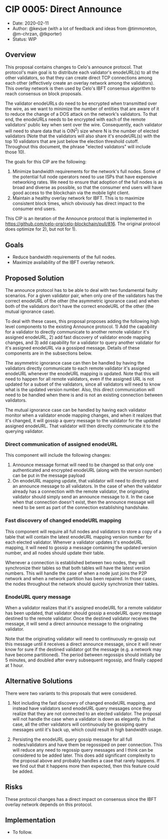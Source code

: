 # CIP 0005: Direct Announce

- Date: 2020-02-11
- Author: @kevjue (with a lot of feedback and ideas from @timmoreton, @m-chrzan, @tkporter)
- Status: WIP

## Overview

This proposal contains changes to Celo's announce protocol.  That protocol's main goal is to distribute each validator's enodeURL(s) to all the other validators, so that they can create direct TCP connections among each other (effectively create an overlay network among the validators).  This overlay network is then used by Celo's IBFT consensus algorithm to reach consensus on block proposals.

The validator enodeURLs do need to be encrypted when transmitted over the wire, as we want to minimize the number of entities that are aware of it to reduce the change of a DOS attack on the network's validators.  To that end, the enodeURLs needs to be encrypted with each of the remote validators' public key when sent over the wire.  Consequently, each validator will need to share data that is O(N<sup>2</sup>) size where N is the number of elected validators (Note that the validators will also share it's enodeURL(s) with the top 10 validators that are just below the election threshold cutoff.  Throughout this document, the phrase "elected validators" will include those 10).

The goals for this CIP are the following:

1) Minimize bandwidth requirements for the network's full nodes.  Some of the potential full node operators need to use ISPs that have expensive networking rates.  We need to ensure that adoption of the full nodes is as broad and diverse as possible, so that the consumer end users will have good access to the blockchain via the mobile light client.
2) Maintain a healthy overlay network for IBFT.   This is to maximize consistent block times, which obviously has direct impact to the consumer end users.

This CIP is an iteration of the Announce protocol that is implemented in https://github.com/celo-org/celo-blockchain/pull/816.  The original protocol does optimize for 2), but not for 1).

## Goals

- Reduce bandwidth requirements of the full nodes.
- Maximize availability of the IBFT overlay network.

## Proposed Solution

The announce protocol has to be able to deal with two fundamental faulty scenarios.  For a given validator pair, when only one of the validators has the correct enodeURL of the other (the asymmetric ignorance case) and when both of the validators don't have the correct enodeURL of the other (the mutual ignorance case).

To deal with these cases, this proposal proposes adding the following high level components to the existing Announce protocol.  1) Add the capability for a validator to directly communicate to another remote validator it's assigned enodeURL, 2) add fast discovery of validator enode mapping changes, and 3) add capability for a validator to query another validator for it's assigned enodeURL via a gossiped message.  Details of these components are in the subsections below.

The asymmetric ignorance case can then be handled by having the validators directly communicate to each remote validator it's assigned enodeURL whenever the enodeURL mapping is updated.  Note that this will need to happen for all remote validators, even if the assigned URL is not updated for a subset of the validators, since all validators will need to know what is the updated version number.  Also, this direct communication will need to be handled when there is and is not an existing connection between validators.

The mutual ignorance case can be handled by having each validator monitor when a validator enode mapping changes, and when it realizes that it's changed, it will gossip a query message to the validator for the updated assigned enodeURL.  That validator will then directly communicate it to the querying validator.

### Direct communication of assigned enodeURL

This component will include the following changes:

1)  Announce message format will need to be changed so that only one authenticated and encrypted enodeURL (along with the version number) can be put in the message payload
2)  On enodeURL mapping update, that validator will need to directly send an announce message to all validators. In the case of when the validator already has a connection with the remote validator, the originating validator should simply send an announce message to it.  In the case when that connection doesn't exist, then the announce message will need to be sent as part of the connection establishing handshake.

### Fast discovery of changed enodeURL mapping

This component will require all full nodes and validators to store a copy of a table that will contain the latest enodeURL mapping version number for each elected validator.  Whenver a validator updates it's enodeURL mapping, it will need to gossip a message containing the updated version number, and all nodes should update their table.

Whenever a connection is established between two nodes, they will synchronize their tables so that both tables will have the latest version numbers.  This will handle the case of when a node just joins the P2P network and when a network partition has been repaired.  In those cases, the nodes throughout the network should quickly synchronize their tables.

### EnodeURL query message

When a validator realizes that it's assigned enodeURL for a remote validator has been updated, that validator should gossip a enodeURL query message destined to the remote validator.  Once the destined validator receives the message, it will send a direct announce message to the originating validator.

Note that the originating validator will need to continuously re-gossip out this message until it receives a direct announce message, since it will never know for sure if the destined validator got the message (e.g. a network may have become partitioned).  The period between regossips should initially be 5 minutes, and doubled after every subsequent regossip, and finally capped at 1 hour.

## Alternative Solutions

There were two variants to this proposals that were considered.

1) Not including the fast discovery of changed enodeURL mapping, and instead have validators send enodeURL query messages once they realize that they are not connected to an elected validator.  The proposal will not handle the case when a validator is down as elegantly.  In that case, all the other validators will continuously be gossiping query messages until it's back up, which could result in high bandwidth usage.

2) Persisting the enodeURL query gossip message for all full nodes/validators and have them be regossiped on peer connection.  This will reduce any need to regossip query messages and I think can be considered to be added later.  This does add significant complexity to the proposal above and probably handles a case that rarely happens.  If we find out that it happens more then expected, then this feature could be added.

## Risks

These protocol changes has a direct impact on consensus since the IBFT overlay network depends on this protocol.

## Implementation

* To follow.
